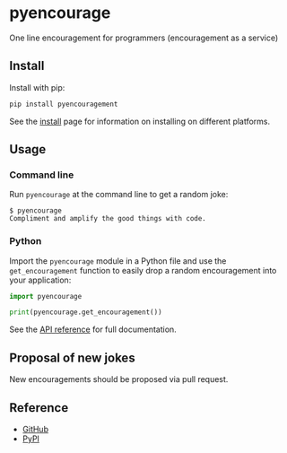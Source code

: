 # pyencourage

One line encouragement for programmers (encouragement as a service)

## Install

Install with pip:

```bash
pip install pyencouragement
```

See the [install](install.md) page for information on installing on different platforms.

## Usage

### Command line

Run `pyencourage` at the command line to get a random joke:

```
$ pyencourage
Compliment and amplify the good things with code.
```

### Python

Import the `pyencourage` module in a Python file and use the `get_encouragement` function to easily drop a random encouragement into your application:

```python
import pyencourage

print(pyencourage.get_encouragement())
```

See the [API reference](api.md) for full documentation.

## Proposal of new jokes

New encouragements should be proposed via pull request.

## Reference

- [GitHub](https://github.com/seantibor/pyencourage)
- [PyPI](https://pypi.org/project/pyencourage/)
